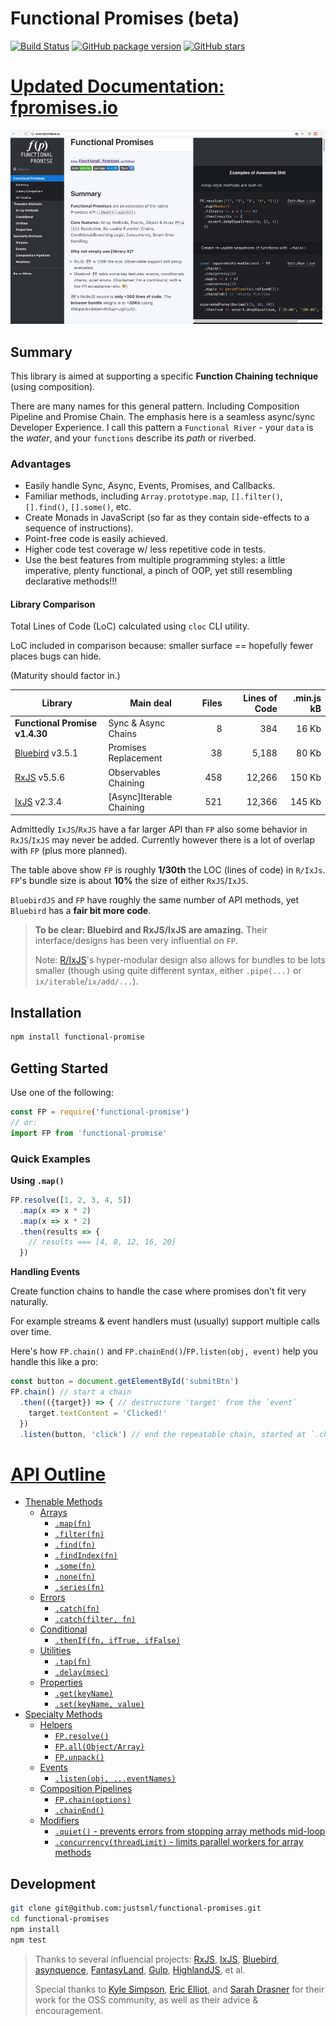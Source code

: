 # Functional Promises (beta)


[![Build Status](https://travis-ci.org/justsml/functional-promises.svg?branch=master)](https://travis-ci.org/justsml/functional-promises)
[![GitHub package version](https://img.shields.io/github/package-json/v/justsml/functional-promises.svg?style=flat)](https://github.com/justsml/functional-promises)
[![GitHub stars](https://img.shields.io/github/stars/justsml/functional-promises.svg?label=Stars&style=flat)](https://github.com/justsml/functional-promises)

# [Updated Documentation: fpromises.io](http://www.fpromises.io/)

[![New Docs](docs-source/source/images/FunctionalPromises-Docs-Upgraded-960w.gif?raw=true)](http://www.fpromises.io/)

## Summary

This library is aimed at supporting a specific **Function Chaining technique** (using composition).

There are many names for this general pattern. Including Composition Pipeline and Promise Chain.
The emphasis here is a seamless async/sync Developer Experience. I call this pattern a `Functional River` - your `data` is the _water_, and your `functions` describe its _path_ or riverbed.

### Advantages

* Easily handle Sync, Async, Events, Promises, and Callbacks.
* Familiar methods, including `Array.prototype.map`, `[].filter()`, `[].find()`, `[].some()`, etc.
* Create Monads in JavaScript (so far as they contain side-effects to a sequence of instructions).
* Point-free code is easily achieved.
* Higher code test coverage w/ less repetitive code in tests.
* Use the best features from multiple programming styles: a little imperative, plenty functional, a pinch of OOP, yet still resembling declarative methods!!!

#### Library Comparison

Total Lines of Code (LoC) calculated using `cloc` CLI utility.

LoC included in comparison because: smaller surface == hopefully fewer places bugs can hide.

(Maturity should factor in.)


| Library                     	                                    | Main deal | Files   | Lines of Code  | .min.js kB
|------------------------------	                                    |-----------|---------: |--------------: |-------------------:
| **Functional Promise v1.4.30**                                  	| Sync & Async Chains | 8 |           384	 | 16 Kb
| [Bluebird](https://github.com/petkaantonov/bluebird) v3.5.1       | Promises Replacement |        38 |         5,188	 | 80 Kb
| [RxJS](https://github.com/ReactiveX/RxJS) v5.5.6                 	| Observables Chaining |     458 |        12,266  | 150 Kb
| [IxJS](https://github.com/ReactiveX/IxJS) v2.3.4                 	| \[Async\]Iterable Chaining |     521 |        12,366	 | 145 Kb

Admittedly `IxJS`/`RxJS` have a far larger API than `FP` also some behavior in `RxJS`/`IxJS` may never be added.
Currently however there is a lot of overlap with `FP` (plus more planned).

The table above show `FP` is roughly **1/30th** the LOC (lines of code) in `R/IxJs`.
`FP`'s bundle size is about **10%** the size of either `RxJS`/`IxJS`.

`BluebirdJS` and `FP` have roughly the same number of API methods, yet `Bluebird` has a **fair bit more code**.

> **To be clear: Bluebird and RxJS/IxJS are amazing.** Their interface/designs has been very influential on `FP`.
>
> Note: [R/IxJS](https://github.com/ReactiveX/IxJS)'s hyper-modular design also allows for bundles to be lots smaller (though using quite different syntax, either `.pipe(...)` or `ix/iterable`/`ix/add/...`).

## Installation

```sh
npm install functional-promise
```

## Getting Started

Use one of the following:

```js
const FP = require('functional-promise')
// or:
import FP from 'functional-promise'
```

### Quick Examples

**Using `.map()`**

```js
FP.resolve([1, 2, 3, 4, 5])
  .map(x => x * 2)
  .map(x => x * 2)
  .then(results => {
    // results === [4, 8, 12, 16, 20]
  })
```

**Handling Events**

Create function chains to handle the case where promises don't fit very naturally.

For example streams & event handlers must (usually) support multiple calls over time.

Here's how `FP.chain()` and `FP.chainEnd()`/`FP.listen(obj, event)` help you handle this like a pro:

```js
const button = document.getElementById('submitBtn')
FP.chain() // start a chain
  .then(({target}) => { // destructure 'target' from the `event`
    target.textContent = 'Clicked!'
  })
  .listen(button, 'click') // end the repeatable chain, started at `.chain()`
```

# [API Outline](http://fpromises.io/)

* [Thenable Methods](http://www.fpromises.io/#thenable-methods)
    * [Arrays](http://www.fpromises.io/#array-methods)
        * [`.map(fn)`](http://www.fpromises.io/#fp-map)
        * [`.filter(fn)`](http://www.fpromises.io/#fp-filter)
        * [`.find(fn)`](http://www.fpromises.io/#fp-find)
        * [`.findIndex(fn)`](http://www.fpromises.io/#fp-findIndex)
        * [`.some(fn)`](http://www.fpromises.io/#fp-some)
        * [`.none(fn)`](http://www.fpromises.io/#fp-none)
        * [`.series(fn)`](http://www.fpromises.io/#fp-series)
    * [Errors](http://www.fpromises.io/#errors)
        * [`.catch(fn)`](http://www.fpromises.io/#fp-catch)
        * [`.catch(filter, fn)`](http://www.fpromises.io/#fp-catch)
    * [Conditional](http://www.fpromises.io/#conditional)
        * [`.thenIf(fn, ifTrue, ifFalse)`](http://www.fpromises.io/#fp-thenIf)
    * [Utilities](http://www.fpromises.io/#utilities)
        * [`.tap(fn)`](http://www.fpromises.io/#fp-tap)
        * [`.delay(msec)`](http://www.fpromises.io/#fp-delay)
    * [Properties](http://www.fpromises.io/#properties)
        * [`.get(keyName)`](http://www.fpromises.io/#fp-get)
        * [`.set(keyName, value)`](http://www.fpromises.io/#fp-set)
* [Specialty Methods](http://www.fpromises.io/#specialty-methods)
    * [Helpers](http://www.fpromises.io/#helpers)
        * [`FP.resolve()`](http://www.fpromises.io/#fp-resolve)
        * [`FP.all(Object/Array)`](http://www.fpromises.io/#fp-all)
        * [`FP.unpack()`](http://www.fpromises.io/#fp-unpack)
    * [Events](http://www.fpromises.io/#events)
        * [`.listen(obj, ...eventNames)`](http://www.fpromises.io/#fp-listen)
    * [Composition Pipelines](http://www.fpromises.io/#composition-pipelines)
        * [`FP.chain(options)`](http://www.fpromises.io/#fp-chain)
        * [`.chainEnd()`](http://www.fpromises.io/#fp-chainend)
    * [Modifiers](http://www.fpromises.io/#modifiers)
        * [`.quiet()` - prevents errors from stopping array methods mid-loop](http://www.fpromises.io/#fp-quiet)
        * [`.concurrency(threadLimit)` - limits parallel workers for array methods](http://www.fpromises.io/#fp-concurrency)



## Development

```sh
git clone git@github.com:justsml/functional-promises.git
cd functional-promises
npm install
npm test
```


> Thanks to several influencial projects: [RxJS](https://github.com/ReactiveX/RxJS), [IxJS](https://github.com/ReactiveX/IxJS), [Bluebird](https://github.com/petkaantonov/bluebird), [asynquence](https://github.com/getify/asynquence), [FantasyLand](https://github.com/fantasyland/fantasy-land), [Gulp](https://github.com/gulpjs/gulp), [HighlandJS](https://github.com/caolan/highland), et al.
>
> Special thanks to [Kyle Simpson](https://github.com/getify), [Eric Elliot](https://medium.com/@_ericelliott), and [Sarah Drasner](https://sarahdrasnerdesign.com/) for their work for the OSS community, as well as their advice & encouragement.
